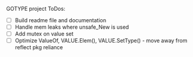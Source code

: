 GOTYPE project ToDos:
- [ ] Build readme file and documentation
- [ ] Handle mem leaks where unsafe_New is used
- [ ] Add mutex on value set
- [ ] Optimize ValueOf, VALUE.Elem(), VALUE.SetType() - move away from reflect pkg reliance
